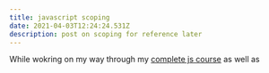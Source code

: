 ```yaml
---
title: javascript scoping
date: 2021-04-03T12:24:24.531Z
description: post on scoping for reference later
---
```

While wokring on my way through my [complete js course](https://www.udemy.com/course/the-complete-javascript-course/) as well as 